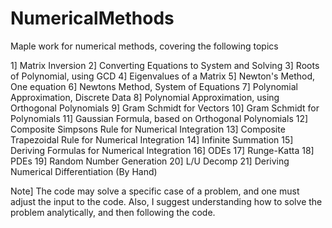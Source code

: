 # NumericalMethods
Maple work for numerical methods, covering the following topics

1] Matrix Inversion
2] Converting Equations to System and Solving
3] Roots of Polynomial, using GCD
4] Eigenvalues of a Matrix
5] Newton's Method, One equation
6] Newtons Method, System of Equations
7] Polynomial Approximation, Discrete Data
8] Polynomial Approximation, using Orthogonal Polynomials 
9] Gram Schmidt for Vectors
10] Gram Schmidt for Polynomials
11] Gaussian Formula, based on Orthogonal Polynomials
12] Composite Simpsons Rule for Numerical Integration
13] Composite Trapezoidal Rule for Numerical Integration
14] Infinite Summation
15] Deriving Formulas for Numerical Integration
16] ODEs
17] Runge-Katta
18] PDEs
19] Random Number Generation
20] L/U Decomp
21] Deriving Numerical Differentiation (By Hand)

Note] The code may solve a specific case of a problem, and one must adjust the input to the code. Also, I suggest understanding how to solve the problem analytically, and then following the code.
